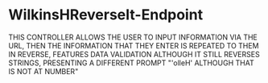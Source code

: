 # WilkinsHReverseIt-Endpoint

THIS CONTROLLER ALLOWS THE USER TO INPUT INFORMATION VIA THE URL, THEN THE INFORMATION THAT THEY ENTER IS REPEATED TO THEM IN REVERSE,  FEATURES DATA VALIDATION ALTHOUGH IT STILL REVERSES STRINGS, PRESENTING A DIFFERENT PROMPT "'olleH' ALTHOUGH THAT IS NOT AT NUMBER"
